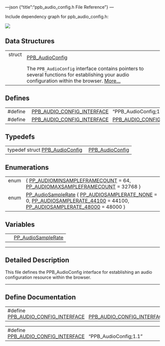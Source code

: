 —json {“title”:“ppb\_audio\_config.h File Reference”} —

Include dependency graph for ppb\_audio\_config.h:

![](/docs/native-client/pepper_dev/c/ppb__audio__config_8h__incl.png)

Data Structures
---------------

<table><tbody><tr class="odd"><td style="text-align: right;">struct  </td><td><a href="/docs/native-client/pepper_dev/c/struct_p_p_b___audio_config__1__1/" class="el">PPB_AudioConfig</a></td></tr><tr class="even"><td style="text-align: right;"> </td><td>The <code>PPB_AudioConfig</code> interface contains pointers to several functions for establishing your audio configuration within the browser. <a href="/docs/native-client/pepper_dev/c/struct_p_p_b___audio_config__1__1#details">More…</a><br />
</td></tr></tbody></table>

Defines
-------

<table><tbody><tr class="odd"><td style="text-align: right;">#define </td><td><a href="/docs/native-client/pepper_dev/c/ppb__audio__config_8h#ae25decba5eb6b3f71b9e36bd8dcdcda7" class="el">PPB_AUDIO_CONFIG_INTERFACE</a>   “PPB_AudioConfig;1.1”</td></tr><tr class="even"><td style="text-align: right;">#define </td><td><a href="/docs/native-client/pepper_dev/c/ppb__audio__config_8h#a96fc67cc118c99f3c685f9fcc79d88ac" class="el">PPB_AUDIO_CONFIG_INTERFACE</a>   <a href="/docs/native-client/pepper_dev/c/ppb__audio__config_8h#ae25decba5eb6b3f71b9e36bd8dcdcda7" class="el">PPB_AUDIO_CONFIG_INTERFACE</a></td></tr></tbody></table>

Typedefs
--------

<table><tbody><tr class="odd"><td style="text-align: right;">typedef struct <a href="/docs/native-client/pepper_dev/c/struct_p_p_b___audio_config__1__1/" class="el">PPB_AudioConfig</a> </td><td><a href="/docs/native-client/pepper_dev/c/group___interfaces#ga6c784ebe92dee70d03a685298a8b8345" class="el">PPB_AudioConfig</a></td></tr></tbody></table>

Enumerations
------------

<table><tbody><tr class="odd"><td style="text-align: right;">enum  </td><td>{ <a href="/docs/native-client/pepper_dev/c/group___enums#ggadf764cbdea00d65edcd07bb9953ad2b7a9bf932735e301eeecf183a9defc378b3" class="el">PP_AUDIOMINSAMPLEFRAMECOUNT</a> = 64, <a href="/docs/native-client/pepper_dev/c/group___enums#ggadf764cbdea00d65edcd07bb9953ad2b7a335c882fde010a0515ec5678a7003ce4" class="el">PP_AUDIOMAXSAMPLEFRAMECOUNT</a> = 32768 }</td></tr><tr class="even"><td style="text-align: right;">enum  </td><td><a href="/docs/native-client/pepper_dev/c/group___enums#gaee750c350655f2fb0fe04c04029e0ff8" class="el">PP_AudioSampleRate</a> { <a href="/docs/native-client/pepper_dev/c/group___enums#ggaee750c350655f2fb0fe04c04029e0ff8a3028e109c6005f2e9ffd635f92ef3324" class="el">PP_AUDIOSAMPLERATE_NONE</a> = 0, <a href="/docs/native-client/pepper_dev/c/group___enums#ggaee750c350655f2fb0fe04c04029e0ff8ac6d1056f50ebe082622d3250def41a54" class="el">PP_AUDIOSAMPLERATE_44100</a> = 44100, <a href="/docs/native-client/pepper_dev/c/group___enums#ggaee750c350655f2fb0fe04c04029e0ff8a0a3ddad3c00d75e1c57a245e599727cd" class="el">PP_AUDIOSAMPLERATE_48000</a> = 48000 }</td></tr></tbody></table>

Variables
---------

<table><tbody><tr class="odd"><td style="text-align: right;"> </td><td><a href="/docs/native-client/pepper_dev/c/group___enums#gaee750c350655f2fb0fe04c04029e0ff8" class="el">PP_AudioSampleRate</a></td></tr></tbody></table>

------------------------------------------------------------------------

<span id="details" class="anchor" style="margin: 0;"></span>

Detailed Description
--------------------

This file defines the PPB\_AudioConfig interface for establishing an audio configuration resource within the browser.

------------------------------------------------------------------------

Define Documentation
--------------------

<span id="a96fc67cc118c99f3c685f9fcc79d88ac" class="anchor" style="margin: 0;"></span>

<table><tbody><tr class="odd"><td>#define <a href="/docs/native-client/pepper_dev/c/ppb__audio__config_8h#a96fc67cc118c99f3c685f9fcc79d88ac" class="el">PPB_AUDIO_CONFIG_INTERFACE</a>   <a href="/docs/native-client/pepper_dev/c/ppb__audio__config_8h#ae25decba5eb6b3f71b9e36bd8dcdcda7" class="el">PPB_AUDIO_CONFIG_INTERFACE</a></td></tr></tbody></table>

<span id="ae25decba5eb6b3f71b9e36bd8dcdcda7" class="anchor" style="margin: 0;"></span>

<table><tbody><tr class="odd"><td>#define <a href="/docs/native-client/pepper_dev/c/ppb__audio__config_8h#ae25decba5eb6b3f71b9e36bd8dcdcda7" class="el">PPB_AUDIO_CONFIG_INTERFACE</a>   “PPB_AudioConfig;1.1”</td></tr></tbody></table>
